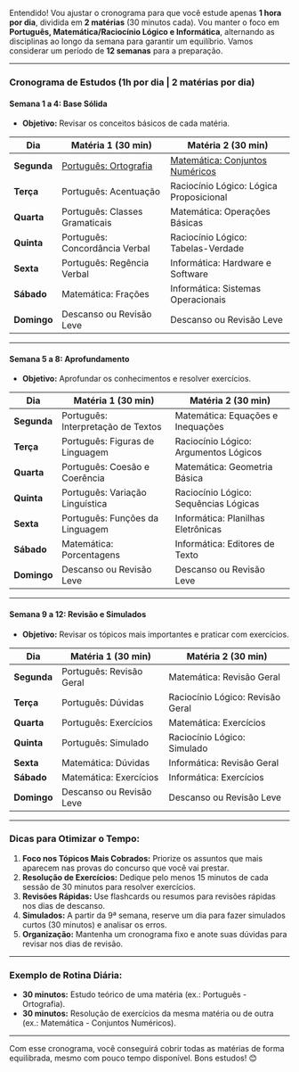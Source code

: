 Entendido! Vou ajustar o cronograma para que você estude apenas **1 hora por dia**, dividida em **2 matérias** (30 minutos cada). Vou manter o foco em **Português, Matemática/Raciocínio Lógico e Informática**, alternando as disciplinas ao longo da semana para garantir um equilíbrio. Vamos considerar um período de **12 semanas** para a preparação.

---

### **Cronograma de Estudos (1h por dia | 2 matérias por dia)**

#### **Semana 1 a 4: Base Sólida**
- **Objetivo:** Revisar os conceitos básicos de cada matéria.

| **Dia**       | **Matéria 1 (30 min)**       | **Matéria 2 (30 min)**               |
|---------------|-----------------------------|-------------------------------------|
| **Segunda**   | [Português: Ortografia](https://youtube.com/playlist?list=PLekVIXMLMZ1TU4PkZ8aTvcrt7BKVGYqgo&si=b0hrOPH71h6w0qmj)        | [Matemática: Conjuntos Numéricos](https://youtube.com/playlist?list=PLekVIXMLMZ1TZb0uLxzkvYId-QK2THN4q&si=j3h1s446IADqLBCG)     |
| **Terça**     | Português: Acentuação       | Raciocínio Lógico: Lógica Proposicional |
| **Quarta**    | Português: Classes Gramaticais | Matemática: Operações Básicas       |
| **Quinta**    | Português: Concordância Verbal | Raciocínio Lógico: Tabelas-Verdade  |
| **Sexta**    | Português: Regência Verbal  | Informática: Hardware e Software    |
| **Sábado**    | Matemática: Frações         | Informática: Sistemas Operacionais |
| **Domingo**  | Descanso ou Revisão Leve    | Descanso ou Revisão Leve            |

---

#### **Semana 5 a 8: Aprofundamento**
- **Objetivo:** Aprofundar os conhecimentos e resolver exercícios.

| **Dia**       | **Matéria 1 (30 min)**       | **Matéria 2 (30 min)**               |
|---------------|-----------------------------|-------------------------------------|
| **Segunda**   | Português: Interpretação de Textos | Matemática: Equações e Inequações  |
| **Terça**     | Português: Figuras de Linguagem | Raciocínio Lógico: Argumentos Lógicos |
| **Quarta**    | Português: Coesão e Coerência | Matemática: Geometria Básica        |
| **Quinta**    | Português: Variação Linguística | Raciocínio Lógico: Sequências Lógicas |
| **Sexta**    | Português: Funções da Linguagem | Informática: Planilhas Eletrônicas  |
| **Sábado**    | Matemática: Porcentagens    | Informática: Editores de Texto      |
| **Domingo**  | Descanso ou Revisão Leve    | Descanso ou Revisão Leve            |

---

#### **Semana 9 a 12: Revisão e Simulados**
- **Objetivo:** Revisar os tópicos mais importantes e praticar com exercícios.

| **Dia**       | **Matéria 1 (30 min)**       | **Matéria 2 (30 min)**               |
|---------------|-----------------------------|-------------------------------------|
| **Segunda**   | Português: Revisão Geral    | Matemática: Revisão Geral           |
| **Terça**     | Português: Dúvidas          | Raciocínio Lógico: Revisão Geral    |
| **Quarta**    | Português: Exercícios       | Matemática: Exercícios              |
| **Quinta**    | Português: Simulado         | Raciocínio Lógico: Simulado         |
| **Sexta**    | Matemática: Dúvidas         | Informática: Revisão Geral          |
| **Sábado**    | Matemática: Exercícios      | Informática: Exercícios             |
| **Domingo**  | Descanso ou Revisão Leve    | Descanso ou Revisão Leve            |

---

### **Dicas para Otimizar o Tempo:**
1. **Foco nos Tópicos Mais Cobrados:** Priorize os assuntos que mais aparecem nas provas do concurso que você vai prestar.
2. **Resolução de Exercícios:** Dedique pelo menos 15 minutos de cada sessão de 30 minutos para resolver exercícios.
3. **Revisões Rápidas:** Use flashcards ou resumos para revisões rápidas nos dias de descanso.
4. **Simulados:** A partir da 9ª semana, reserve um dia para fazer simulados curtos (30 minutos) e analisar os erros.
5. **Organização:** Mantenha um cronograma fixo e anote suas dúvidas para revisar nos dias de revisão.

---

### **Exemplo de Rotina Diária:**
- **30 minutos:** Estudo teórico de uma matéria (ex.: Português - Ortografia).
- **30 minutos:** Resolução de exercícios da mesma matéria ou de outra (ex.: Matemática - Conjuntos Numéricos).

---

Com esse cronograma, você conseguirá cobrir todas as matérias de forma equilibrada, mesmo com pouco tempo disponível. Bons estudos! 😊
